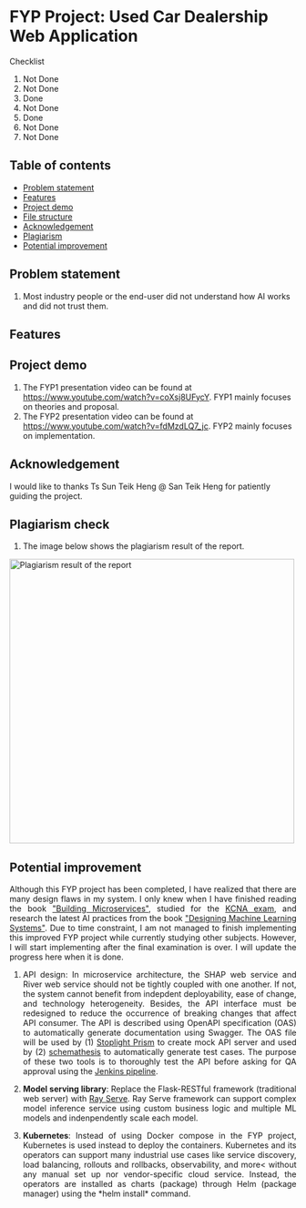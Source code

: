 # FYP Project: Used Car Dealership Web Application

Checklist
1. Not Done
2. Not Done
3. Done
4. Not Done
5. Done
6. Not Done
7. Not Done

## Table of contents
- [Problem statement](#overview)
- [Features](#features)
- [Project demo](#project-demo)
- [File structure](#file-structure)
- [Acknowledgement](#acknowledgement)
- [Plagiarism](#plagiarism)
- [Potential improvement](#potential-improvement)


## Problem statement
1. Most industry people or the end-user did not understand how AI works and did not trust them.

## Features


## Project demo
1. The FYP1 presentation video can be found at https://www.youtube.com/watch?v=coXsj8UFycY. FYP1 mainly focuses on theories and proposal.
2. The FYP2 presentation video can be found at https://www.youtube.com/watch?v=fdMzdLQ7_jc. FYP2 mainly focuses on implementation. 

## Acknowledgement
I would like to thanks Ts Sun Teik Heng @ San Teik Heng for patiently guiding the project.

## Plagiarism check
1. The image below shows the plagiarism result of the report.

<img alt="Plagiarism result of the report" src="./picture/report-plagiarism-check.png" width="500">

## Potential improvement
<p align="justify">Although this FYP project has been completed, I have realized that there are many design flaws in my system. I only knew when I have finished reading the book <a href="https://www.amazon.com/Building-Microservices-Designing-Fine-Grained-Systems/dp/1492034029">"Building Microservices"</a>, studied for the <a href="https://training.linuxfoundation.org/certification/kubernetes-cloud-native-associate">KCNA exam</a>, and research the latest AI practices from the book <a href="https://www.amazon.com/Designing-Machine-Learning-Systems-Production-Ready/dp/1098107969/">"Designing Machine Learning Systems"</a>. Due to time constraint, I am not managed to finish implementing this improved FYP project while currently studying other subjects. However, I will start implementing after the final examination is over. I will update the progress here when it is done.</p>

1. <p align="justify">API design</b>: In microservice architecture, the SHAP web service and River web service should not be tightly coupled with one another. If not, the system cannot benefit from indepdent deployability, ease of change, and technology heterogeneity. Besides, the API interface must be redesigned to reduce the occurrence of breaking changes that affect API consumer. The API is described using OpenAPI specification (OAS) to automatically generate documentation using Swagger. The OAS file will be used by (1) <a href="https://stoplight.io/open-source/prism">Stoplight Prism</a> to create mock API server and used by (2) <a href="https://schemathesis.readthedocs.io/en/stable/">schemathesis</a> to automatically generate test cases. The purpose of these two tools is to thoroughly test the API before asking for QA approval using the <a href="https://www.jenkins.io/doc/book/pipeline/#overview">Jenkins pipeline</a>.</p>
2. <p align="justify"><b>Model serving library</b>: Replace the Flask-RESTful framework (traditional web server) with <a href="https://www.ray.io/ray-serve">Ray Serve</a>. Ray Serve framework can support complex model inference service using custom business logic and multiple ML models and  indenpendently scale each model.</p>
3. <p align="justify"><b>Kubernetes</b>: Instead of using Docker compose in the FYP project, Kubernetes is used instead to deploy the containers. Kubernetes and its operators can support many industrial use cases like service discovery, load balancing, rollouts and rollbacks, observability, and more< without any manual set up nor vendor-specific cloud service. Instead, the operators are installed as charts (package) through Helm (package manager) using the *helm install* command.</p>

